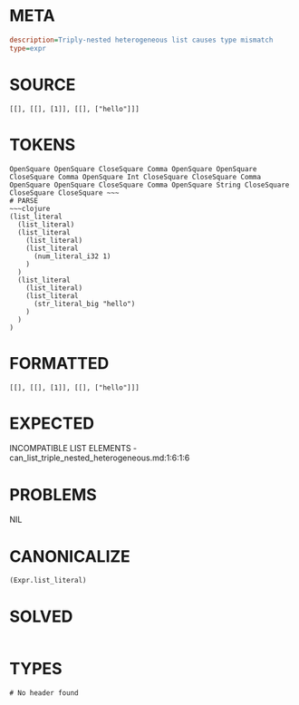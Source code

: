 # META
~~~ini
description=Triply-nested heterogeneous list causes type mismatch
type=expr
~~~
# SOURCE
~~~roc
[[], [[], [1]], [[], ["hello"]]]
~~~
# TOKENS
~~~text
OpenSquare OpenSquare CloseSquare Comma OpenSquare OpenSquare CloseSquare Comma OpenSquare Int CloseSquare CloseSquare Comma OpenSquare OpenSquare CloseSquare Comma OpenSquare String CloseSquare CloseSquare CloseSquare ~~~
# PARSE
~~~clojure
(list_literal
  (list_literal)
  (list_literal
    (list_literal)
    (list_literal
      (num_literal_i32 1)
    )
  )
  (list_literal
    (list_literal)
    (list_literal
      (str_literal_big "hello")
    )
  )
)
~~~
# FORMATTED
~~~roc
[[], [[], [1]], [[], ["hello"]]]
~~~
# EXPECTED
INCOMPATIBLE LIST ELEMENTS - can_list_triple_nested_heterogeneous.md:1:6:1:6
# PROBLEMS
NIL
# CANONICALIZE
~~~clojure
(Expr.list_literal)
~~~
# SOLVED
~~~clojure
~~~
# TYPES
~~~roc
# No header found
~~~
